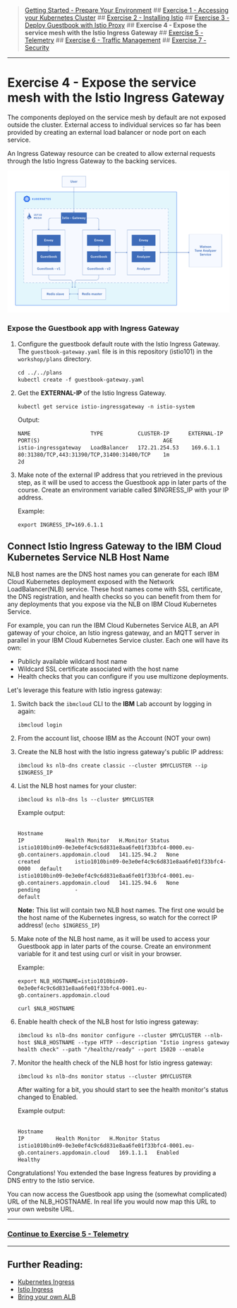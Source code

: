 
>[Getting Started - Prepare Your Environment](../README.md) ## 
[Exercise 1 - Accessing your Kubernetes Cluster](../exercise-1/README.md) ##
[Exercise 2 - Installing Istio](../exercise-2/README.md) ## 
[Exercise 3 - Deploy Guestbook with Istio Proxy](../exercise-3/README.md) ## 
**Exercise 4 - Expose the service mesh with the Istio Ingress Gateway** ## 
[Exercise 5 - Telemetry](../exercise-5/README.md) ## 
[Exercise 6 - Traffic Management](../exercise-6/README.md) ## 
[Exercise 7 - Security](../exercise-7/README.md)

---

# Exercise 4 - Expose the service mesh with the Istio Ingress Gateway

<!-- **Note:** You will be able to complete this exercise on the Kubernetes clusters provided to you for this workshop. You will **not be able** to do this on a lite Kubernetes cluster on IBM Cloud since the free lite clusters do not have external IP adresses and Network Load Balancers (NLBs) available. -->

The components deployed on the service mesh by default are not exposed outside the cluster. External access to individual services so far has been provided by creating an external load balancer or node port on each service.

An Ingress Gateway resource can be created to allow external requests through the Istio Ingress Gateway to the backing services.

![](../README_images/istio2.jpg)

### Expose the Guestbook app with Ingress Gateway

1. Configure the guestbook default route with the Istio Ingress Gateway. The `guestbook-gateway.yaml` file is in this repository (istio101) in the `workshop/plans` directory.

    ```shell
    cd ../../plans
    kubectl create -f guestbook-gateway.yaml
    ```

2. Get the **EXTERNAL-IP** of the Istio Ingress Gateway.

    ```shell
    kubectl get service istio-ingressgateway -n istio-system
    ```
    Output:
    ```shell
    NAME                   TYPE           CLUSTER-IP      EXTERNAL-IP     PORT(S)                                       AGE
    istio-ingressgateway   LoadBalancer   172.21.254.53    169.6.1.1       80:31380/TCP,443:31390/TCP,31400:31400/TCP    1m
    2d
    ```

3. Make note of the external IP address that you retrieved in the previous step, as it will be used to access the Guestbook app in later parts of the course. Create an environment variable called $INGRESS_IP with your IP address.

    Example:
    ```
    export INGRESS_IP=169.6.1.1
    ```

## Connect Istio Ingress Gateway to the IBM Cloud Kubernetes Service NLB Host Name

NLB host names are the DNS host names you can generate for each IBM Cloud Kubernetes deployment exposed with the Network LoadBalancer(NLB) service. These host names come with SSL certificate, the DNS registration, and health checks so you can benefit from them for any deployments that you expose via the NLB on IBM Cloud Kubernetes Service.

For example, you can run the IBM Cloud Kubernetes Service ALB, an API gateway of your choice, an Istio ingress gateway, and an MQTT server in parallel in your IBM Cloud Kubernetes Service cluster. Each one will have its own:

- Publicly available wildcard host name
- Wildcard SSL certificate associated with the host name
- Health checks that you can configure if you use multizone deployments. 
    
Let's leverage this feature with Istio ingress gateway:


1. Switch back the `ibmcloud` CLI to the **IBM** Lab account by logging in again:

    ```shell
    ibmcloud login
    ```

1. From the account list, choose IBM as the Account (NOT your own)

1. Create the NLB host with the Istio ingress gateway's public IP address:

    ```shell
    ibmcloud ks nlb-dns create classic --cluster $MYCLUSTER --ip $INGRESS_IP
    ```

1. List the NLB host names for your cluster:

    ```shell
    ibmcloud ks nlb-dns ls --cluster $MYCLUSTER
    ```

    Example output:
    ```
   
    Hostname                                                                                IP             Health Monitor   H.Monitor Status   
    istio1010bin09-0e3e0ef4c9c6d831e8aa6fe01f33bfc4-0000.eu-gb.containers.appdomain.cloud   141.125.94.2   None             created           istio1010bin09-0e3e0ef4c9c6d831e8aa6fe01f33bfc4-0000   default   
    istio1010bin09-0e3e0ef4c9c6d831e8aa6fe01f33bfc4-0001.eu-gb.containers.appdomain.cloud   141.125.94.6   None             pending           -                                                      default   
    ```
    
    **Note:** This list will contain two NLB host names. The first one would be the host name of the Kubernetes ingress, so watch for the correct IP address! (`echo $INGRESS_IP`)

1. Make note of the NLB host name, as it will be used to access your Guestbook app in later parts of the course. Create an environment variable for it and test using curl or visit in your browser.

    Example:
    ```
    export NLB_HOSTNAME=istio1010bin09-0e3e0ef4c9c6d831e8aa6fe01f33bfc4-0001.eu-gb.containers.appdomain.cloud
    ```
    ```
    curl $NLB_HOSTNAME
    ```

1. Enable health check of the NLB host for Istio ingress gateway:

    ```shell
    ibmcloud ks nlb-dns monitor configure --cluster $MYCLUSTER --nlb-host $NLB_HOSTNAME --type HTTP --description "Istio ingress gateway health check" --path "/healthz/ready" --port 15020 --enable
    ```

1. Monitor the health check of the NLB host for Istio ingress gateway:

    ```shell
    ibmcloud ks nlb-dns monitor status --cluster $MYCLUSTER
    ```
    
    After waiting for a bit, you should start to see the health monitor's status changed to Enabled.
    
    Example output:
    ```
    
    Hostname                                                                                IP          Health Monitor   H.Monitor Status   
    istio1010bin09-0e3e0ef4c9c6d831e8aa6fe01f33bfc4-0001.eu-gb.containers.appdomain.cloud   169.1.1.1   Enabled          Healthy
    ```

Congratulations! You extended the base Ingress features by providing a DNS entry to the Istio service.

You can now access the Guestbook app using the (somewhat complicated) URL of the NLB_HOSTNAME. In real life you would now map this URL to your own website URL.

---

### [Continue to Exercise 5 - Telemetry](../exercise-5/README.md)

---

## Further Reading:
* [Kubernetes Ingress](https://kubernetes.io/docs/concepts/services-networking/ingress/)
* [Istio Ingress](https://istio.io/docs/tasks/traffic-management/ingress.html)
* [Bring your own ALB](https://www.ibm.com/blogs/bluemix/2019/04/bring-your-own-alb-dns-with-health-checks-and-ssl-certificates-beta/)
